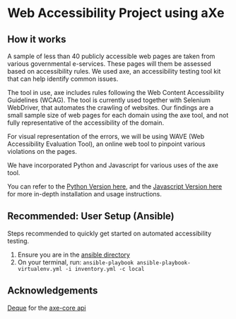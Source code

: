 # Web Accessibility Project using aXe

## How it works

A sample of less than 40 publicly accessible web pages are taken from various governmental e-services. These pages will them be assessed based on accessibility rules. We used axe, an accessibility testing tool kit that can help identify common issues.

The tool in use, axe includes rules following the Web Content Accessibility Guidelines (WCAG). The tool is currently used together with Selenium WebDriver, that automates the crawling of websites. Our findings are a small sample size of web pages for each domain using the axe tool, and not fully representative of the accessibility of the domain.

For visual representation of the errors, we will be using WAVE (Web Accessibility Evaluation Tool), an online web tool to pinpoint various violations on the pages.

We have incorporated Python and Javascript for various uses of the axe tool.

You can refer to the [Python Version here](https://github.com/dalsontws/accessibility-axe-selenium/tree/master/python-axe-selenium), and the [Javascript Version here](https://github.com/dalsontws/accessibility-axe-selenium/tree/master/js-axe-selenium) for more in-depth installation and usage instructions.

## Recommended: User Setup (Ansible)
Steps recommended to quickly get started on automated accessibility testing.

1. Ensure you are in the [ansible directory](https://github.com/dalsontws/accessibility-axe-selenium/tree/master/python-axe-selenium/ansible)
2. On your terminal, run: `ansible-playbook ansible-playbook-virtualenv.yml -i inventory.yml -c local`


## Acknowledgements

[Deque](https://www.deque.com/axe/) for the [axe-core api](https://github.com/dequelabs/axe-core)
